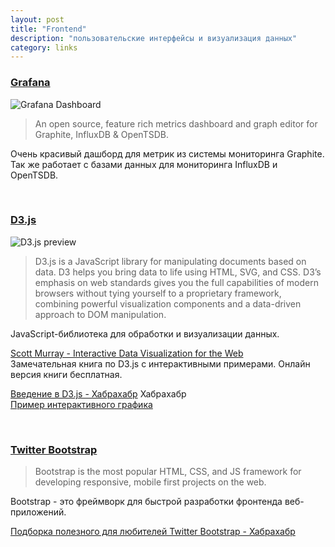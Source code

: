 ```yaml
---
layout: post
title: "Frontend"
description: "пользовательские интерфейсы и визуализация данных"
category: links
---
```


### [Grafana](http://grafana.org/)
![Grafana Dashboard](http://grafana.org/assets/img/docs/nice_dashboard.png)

> An open source, feature rich metrics dashboard and graph editor for Graphite, InfluxDB & OpenTSDB.

Очень красивый дашборд для метрик из системы мониторинга Graphite. Так же работает с базами данных для мониторинга InfluxDB и OpenTSDB.

<br>

### [D3.js](http://d3js.org/)
![D3.js preview](http://d3js.org/preview.png)

> D3.js is a JavaScript library for manipulating documents based on data. D3 helps you bring data to life using HTML, SVG, and CSS. D3’s emphasis on web standards gives you the full capabilities of modern browsers without tying yourself to a proprietary framework, combining powerful visualization components and a data-driven approach to DOM manipulation.

JavaScript-библиотека для обработки и визуализации данных.

[Scott Murray - Interactive Data Visualization for the Web](http://chimera.labs.oreilly.com/books/1230000000345/index.html)  
Замечательная книга по D3.js с интерактивными примерами. Онлайн версия книги бесплатная.

[Введение в D3.js - Хабрахабр](http://habrahabr.ru/company/datalaboratory/blog/217905/) <span class="label label-default">Хабрахабр</span>  
[Пример интерактивного графика](http://bl.ocks.org/mbostock/1667367)

<br>

### [Twitter Bootstrap](http://getbootstrap.com/)

> Bootstrap is the most popular HTML, CSS, and JS framework for developing responsive, mobile first projects on the web.

Bootstrap - это фреймворк для быстрой разработки фронтенда веб-приложений.
 
[Подборка полезного для любителей Twitter Bootstrap - Хабрахабр](http://habrahabr.ru/post/154687/)

<br>
